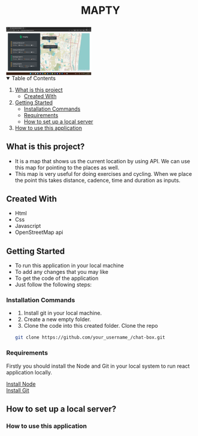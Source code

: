 # <p style="text-align:center;" align="center">MAPTY</p>

<img align="center" src="https://github.com/bharth-stack/complete/blob/master/Mapty/Screenshot%20(329).png" width="45%" />


<!-- TABLE OF CONTENTS -->
<details open="open">
  <summary>Table of Contents</summary>
  <ol>
    <li>
      <a href="#what-is-this-project">What is this project</a>
      <ul>
        <li><a href="#created-with">Created With</a></li>
      </ul>
    </li>
    <li>
       <a href="#getting-started">Getting Started</a>
      <ul>
        <li><a href="#installation-commands">Installation Commands</a></li>
         <li><a href="#requirements">Requirements</a></li>
         <li><a href="#how-to-set-up-a-local-server">How to set up a local server</a></li>
      </ul>
    </li>
       <li>
      <a href="#how-to-use-this-application">How to use this application</a>
    </li>
  </ol>
</details>


## What is this project?
- It is a map that shows us the current location by using API. We can use this map for pointing to the places as well.
- This map is very useful for doing exercises and cycling. When we place the point this takes distance, cadence, time and duration as inputs.

## Created With
- Html
- Css
- Javascript
- OpenStreetMap api

<!-- GETTING STARTED -->
## Getting Started
- To run this application in your local machine
- To add any changes that you may like
- To get the code of the application
- Just follow the following steps:


### Installation Commands

- 1. Install git in your local machine.
- 2. Create a new empty folder.
- 3. Clone the code into this created folder.
  Clone the repo
   ```sh
   git clone https://github.com/your_username_/chat-box.git
   ```

### Requirements

Firstly you should install the Node and Git in your local system to run react application locally.

[Install Node](https://nodejs.org/en/)
<br/>
[Install Git](https://git-scm.com/downloads)
## How to set up a local server?
### How to use this application
